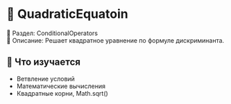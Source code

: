 # 🧠 QuadraticEquatoin

📁 Раздел: ConditionalOperators  
📘 Описание: Решает квадратное уравнение по формуле дискриминанта.

## 🧠 Что изучается
- Ветвление условий  
- Математические вычисления  
- Квадратные корни, Math.sqrt()
